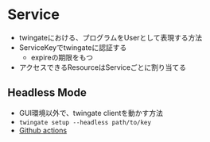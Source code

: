 # Service

* twingateにおける、プログラムをUserとして表現する方法
* ServiceKeyでtwingateに認証する
  * expireの期限をもつ
* アクセスできるResourceはServiceごとに割り当てる


## Headless Mode

* GUI環境以外で、twingate clientを動かす方法
* `twingate setup --headless path/to/key`
* [Github actions](https://github.com/Twingate/github-action/blob/main/action.yml)
